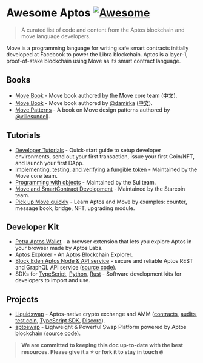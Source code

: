 # Awesome Aptos [![Awesome](https://awesome.re/badge.svg)](https://awesome.re)

> A curated list of code and content from the Aptos blockchain and move language developers.

Move is a programming language for writing safe smart contracts initially developed at Facebook to power the Libra blockchain. Aptos is a layer-1, proof-of-stake blockchain using Move as its smart contract language.


## Books

- [Move Book](https://move-language.github.io/move/) - Move book authored by the Move core team ([中文](https://github.com/move-language/move/tree/main/language/documentation/book/translations/move-book-zh)).
- [Move Book](https://move-book.com/) - Move book authored by [@damirka](https://github.com/damirka) ([中文](https://move-book.com/cn/)).
- [Move Patterns](https://www.move-patterns.com/) - A book on Move design patterns authored by [@villesundell](https://github.com/villesundell).

## Tutorials

- [Developer Tutorials](https://aptos.dev/tutorials/aptos-quickstarts) - Quick-start guide to setup developer environments, send out your first transaction, issue your first Coin/NFT, and launch your first DApp.
- [Implementing, testing, and verifying a fungible token](https://github.com/move-language/move/tree/main/language/documentation/tutorial) - Maintained by the Move core team.
- [Programming with objects](https://docs.sui.io/build/programming-with-objects) - Maintained by the Sui team.
- [Move and SmartContract Development](https://starcoinorg.github.io/starcoin-cookbook/docs/move/) - Maintained by the Starcoin team.
- [Pick up Move quickly](https://github.com/x24870/move_fastly) - Learn Aptos and Move by examples: counter, message book, bridge, NFT, upgrading module.


## Developer Kit

- [Petra Aptos Wallet](https://chrome.google.com/webstore/detail/petra-aptos-wallet/ejjladinnckdgjemekebdpeokbikhfci) -  a browser extension that lets you explore Aptos in your browser made by Aptos Labs.
- [Aptos Explorer](https://explorer.aptoslabs.com/) - An Aptos Blockchain Explorer.
- [Block Eden Aptos Node & API service](http://blockeden.xyz/) - secure and reliable Aptos REST and GraphQL API service ([source code](https://github.com/BlockEdenHQ/web-blockeden-home)).
- SDKs for [TypeScript](https://aptos.dev/sdks/ts-sdk/index), [Python](https://aptos.dev/sdks/python-sdk), [Rust](https://aptos.dev/sdks/rust-sdk) - Software development kits for developers to import and use.

## Projects

- [Liquidswap](https://liquidswap.com) - Aptos-native crypto exchange and AMM ([contracts](https://github.com/pontem-network/liquidswap), [audits](https://docs.liquidswap.com/#security-audits), [test coin](https://github.com/pontem-network/test-coins), [TypeScript SDK](https://github.com/pontem-network/liquidswap-sdk), [Discord](https://discord.gg/44QgPFHYqs)).
- [aptoswap](https://aptoswap.net/) - Lighweight & Powerful Swap Platform powered by Aptos blockchain ([source code](https://github.com/vividnetwork)).

> **We are committed to keeping this doc up-to-date with the best resources. Please give it a ⭐️ or fork it to stay in touch 🔥**
